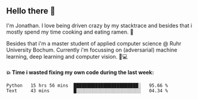 ## Hello there 👋

I'm Jonathan. I love being driven crazy by my stacktrace and besides that i mostly spend my time cooking and eating ramen. 🍜

Besides that i'm a master student of applied computer science @ Ruhr University Bochum. 
Currently i'm focussing on (adversarial) machine learning, deep learning and computer vision. 🔬💻

#### 💥 Time i wasted fixing my own code during the last week:

<!--START_SECTION:waka-->

```text
Python   15 hrs 56 mins  ████████████████████████░   95.66 %
Text     43 mins         █░░░░░░░░░░░░░░░░░░░░░░░░   04.34 %
```

<!--END_SECTION:waka-->
